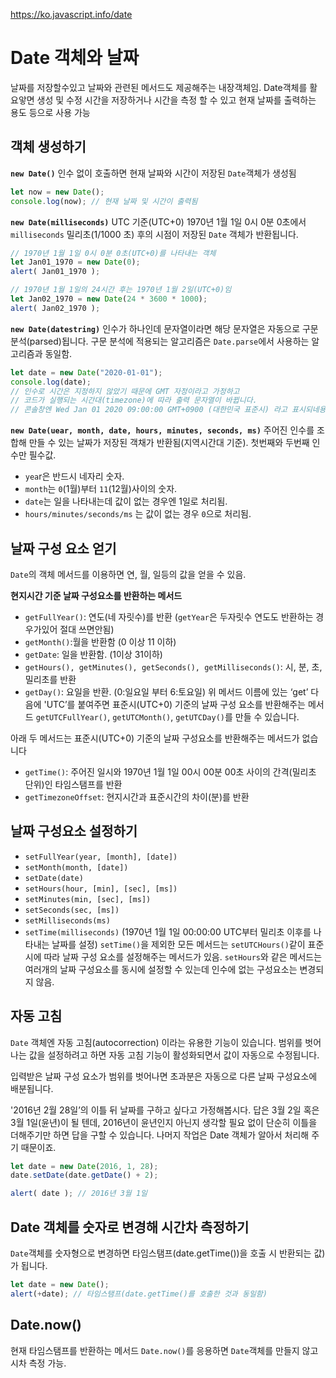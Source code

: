 https://ko.javascript.info/date

# Date 객체와 날짜
날짜를 저장할수있고 날짜와 관련된 메서드도 제공해주는 내장객체임. Date객체를 활요앟면 생성 및 수정 시간을 저장하거나 시간을 측정 할 수 있고 현재 날짜를 출력하는 용도 등으로 사용 가능

## 객체 생성하기
**`new Date()`**
인수 없이 호출하면 현재 날짜와 시간이 저장된 `Date`객체가 생성됨
```javascript
let now = new Date();
console.log(now); // 현재 날짜 및 시간이 출력됨 
```

**`new Date(milliseconds)`**
UTC 기준(UTC+0) 1970년 1월 1일 0시 0분 0초에서 `milliseconds` 밀리초(1/1000 초) 후의 시점이 저장된 `Date` 객체가 반환됩니다.
```javascript
// 1970년 1월 1일 0시 0분 0초(UTC+0)를 나타내는 객체
let Jan01_1970 = new Date(0);
alert( Jan01_1970 );

// 1970년 1월 1일의 24시간 후는 1970년 1월 2일(UTC+0)임
let Jan02_1970 = new Date(24 * 3600 * 1000);
alert( Jan02_1970 );
```

**`new Date(datestring)`**
인수가 하나인데 문자열이라면 해당 문자열은 자동으로 구문 분석(parsed)됩니다. 구문 분석에 적용되는 알고리즘은 `Date.parse`에서 사용하는 알고리즘과 동일함.
```javascript
let date = new Date("2020-01-01");
console.log(date);
// 인수로 시간은 지정하지 않았기 때문에 GMT 자정이라고 가정하고
// 코드가 실행되는 시간대(timezone)에 따라 출력 문자열이 바뀝니다.
// 콘솔창엔 Wed Jan 01 2020 09:00:00 GMT+0900 (대한민국 표준시) 라고 표시되네용
```

**`new Date(uear, month, date, hours, minutes, seconds, ms)`**
주어진 인수를 조합해 만들 수 있는 날짜가 저장된 객채가 반환됨(지역시간대 기준). 첫번째와 두번째 인수만 필수값.
- `yea`r은 반드시 네자리 숫자.
- `month`는 `0`(1월)부터 `11`(12월)사이의 숫자.
- `date`는 일을 나타내는데 값이 없는 경우엔 1일로 처리됨.
- `hours/minutes/seconds/ms` 는 값이 없는 경우 `0`으로 처리됨.


## 날짜 구성 요소 얻기
`Date`의 객체 메서드를 이용하면 연, 월, 일등의 값을 얻을 수 있음.

**현지시간 기준 날짜 구성요소를 반환하는 메서드**
- `getFullYear()`: 연도(네 자릿수)를 반환 (`getYear`은 두자릿수 연도도 반환하는 경우가있어 절대 쓰면안됨)
- `getMonth()`:월을 반환함 (0 이상 11 이하)
- `getDate`: 일을 반환함. (1이상 31이하)
- `getHours(), getMinutes(), getSeconds(), getMilliseconds()`: 시, 분, 초, 밀리초를 반환
- `getDay()`: 요일을 반환. (0:일요일 부터 6:토요일)
위 메서드 이름에 있는 ‘get’ 다음에 'UTC’를 붙여주면 표준시(UTC+0) 기준의 날짜 구성 요소를 반환해주는 메서드 `getUTCFullYear()`, `getUTCMonth()`, `getUTCDay()`를 만들 수 있습니다.

아래 두 메서드는 표준시(UTC+0) 기준의 날짜 구성요소를 반환해주는 메서드가 없습니다
- `getTime()`: 주어진 일시와 1970년 1월 1일 00시 00분 00초 사이의 간격(밀리초 단위)인 타임스탬프를 반환
- `getTimezoneOffset`: 현지시간과 표준시간의 차이(분)를 반환

## 날짜 구성요소 설정하기
- `setFullYear(year, [month], [date])`
- `setMonth(month, [date])`
- `setDate(date)`
- `setHours(hour, [min], [sec], [ms])`
- `setMinutes(min, [sec], [ms])`
- `setSeconds(sec, [ms])`
- `setMilliseconds(ms)`
- `setTime(milliseconds)` (1970년 1월 1일 00:00:00 UTC부터 밀리초 이후를 나타내는 날짜를 설정)
`setTime()`을 제외한 모든 메서드는 `setUTCHours()`같이 표준시에 따라 날짜 구성 요소를 설정해주는 메서드가 있음.
`setHours`와 같은 메서드는 여러개의 날짜 구성요소를 동시에 설정할 수 있는데 인수에 없는 구성요소는 변경되지 않음.

## 자동 고침
`Date` 객체엔 자동 고침(autocorrection) 이라는 유용한 기능이 있습니다. 범위를 벗어나는 값을 설정하려고 하면 자동 고침 기능이 활성화되면서 값이 자동으로 수정됩니다.

입력받은 날짜 구성 요소가 범위를 벗어나면 초과분은 자동으로 다른 날짜 구성요소에 배분됩니다.

'2016년 2월 28일’의 이틀 뒤 날짜를 구하고 싶다고 가정해봅시다. 답은 3월 2일 혹은 3월 1일(윤년)이 될 텐데, 2016년이 윤년인지 아닌지 생각할 필요 없이 단순히 이틀을 더해주기만 하면 답을 구할 수 있습니다. 
나머지 작업은 Date 객체가 알아서 처리해 주기 때문이죠.
```javascript
let date = new Date(2016, 1, 28);
date.setDate(date.getDate() + 2);

alert( date ); // 2016년 3월 1일
```

## Date 객체를 숫자로 변경해 시간차 측정하기
`Date`객체를 숫자형으로 변경하면 타임스탬프(date.getTime())을 호출 시 반환되는 값)가 됩니다.
```javascript
let date = new Date();
alert(+date); // 타임스탬프(date.getTime()를 호출한 것과 동일함)
```

## Date.now()
현재 타임스탬프를 반환하는 메서드 `Date.now()`를 응용하면 `Date`객체를 만들지 않고 시차 측정 가능.

